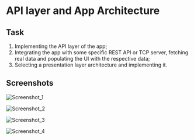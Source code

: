 # API layer and App Architecture

## Task 

1. Implementing the API layer of the app;
2. Integrating the app with some specific REST API or TCP server, fetching real data and populating the UI with the respective data;
3. Selecting a presentation layer architecture and implementing it.

## Screenshots

![Screenshot_1](https://user-images.githubusercontent.com/72708199/115826811-21e6b100-a414-11eb-87d3-5d2cb72dcd17.png)

![Screenshot_2](https://user-images.githubusercontent.com/72708199/115826855-3034cd00-a414-11eb-9e60-2aac97346e2a.png)

![Screenshot_3](https://user-images.githubusercontent.com/72708199/115826879-3b87f880-a414-11eb-8a6b-c0100fb966df.png)

![Screenshot_4](https://user-images.githubusercontent.com/72708199/115826924-49d61480-a414-11eb-945c-c5945f8b4901.png)
